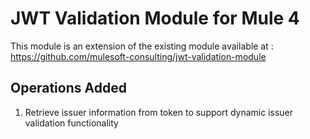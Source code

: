 # JWT Validation Module for Mule 4
This module is an extension of the existing module available at : https://github.com/mulesoft-consulting/jwt-validation-module
## Operations Added

1. Retrieve issuer information from token to support dynamic issuer validation functionality
